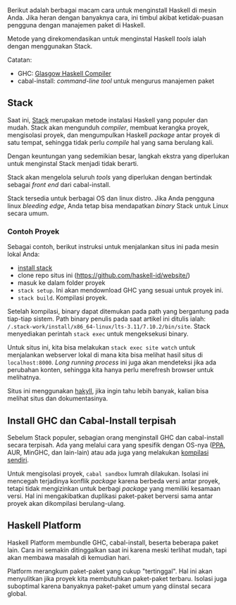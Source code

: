 Berikut adalah berbagai macam cara untuk menginstall Haskell di mesin Anda. Jika heran
dengan banyaknya cara, ini timbul akibat ketidak-puasan pengguna dengan manajemen
paket di Haskell.

Metode yang direkomendasikan untuk menginstal Haskell *tools* ialah
dengan menggunakan Stack.

Catatan:

* GHC: [Glasgow Haskell Compiler](https://www.haskell.org/ghc/)
* cabal-install: *command-line tool* untuk mengurus manajemen paket

## Stack

Saat ini, [Stack](http://haskellstack.org/) merupakan metode instalasi Haskell yang populer dan mudah.
Stack akan mengunduh *compiler*, membuat kerangka proyek, mengisolasi proyek, dan mengumpulkan
Haskell *package* antar proyek di satu tempat, sehingga tidak perlu *compile* hal yang
sama berulang kali.

Dengan keuntungan yang sedemikian besar, langkah ekstra yang diperlukan untuk menginstal
Stack menjadi tidak berarti.

Stack akan mengelola seluruh *tools* yang diperlukan dengan bertindak sebagai *front end* dari
cabal-install.

Stack tersedia untuk berbagai OS dan linux distro. Jika Anda pengguna linux *bleeding edge*, Anda
tetap bisa mendapatkan *binary* Stack untuk Linux secara umum.


### Contoh Proyek

Sebagai contoh, berikut instruksi untuk menjalankan situs ini pada mesin lokal Anda:

- [install stack](http://docs.haskellstack.org/en/stable/README.html#how-to-install)
- clone repo situs ini (https://github.com/haskell-id/website/)
- masuk ke dalam folder proyek
- `stack setup`. Ini akan mendownload GHC yang sesuai untuk proyek ini.
- `stack build`. Kompilasi proyek.

Setelah kompilasi, binary dapat ditemukan pada path yang bergantung pada tiap-tiap sistem.
Path binary penulis pada saat artikel ini ditulis ialah: `/.stack-work/install/x86_64-linux/lts-3.11/7.10.2/bin/site`.
Stack menyediakan perintah `stack exec` untuk mengeksekusi binary.

Untuk situs ini, kita bisa melakukan `stack exec site watch` untuk menjalankan webserver lokal di mana kita
bisa melihat hasil situs di `localhost:8000`. *Long running process* ini juga akan mendeteksi jika
ada perubahan konten, sehingga kita hanya perlu merefresh browser untuk melihatnya.

Situs ini menggunakan [hakyll](https://jaspervdj.be/hakyll/), jika ingin tahu lebih banyak,
kalian bisa melihat situs dan dokumentasinya.

## Install GHC dan Cabal-Install terpisah

Sebelum Stack populer, sebagian orang menginstall GHC dan cabal-install secara terpisah. Ada
yang melalui cara yang spesifik dengan OS-nya ([PPA](https://launchpad.net/~hvr/+archive/ubuntu/ghc),
AUR, MinGHC, dan lain-lain) atau ada juga yang melakukan
[kompilasi sendiri](http://www.davesquared.net/2014/05/platformless-haskell.html).

Untuk mengisolasi proyek, `cabal sandbox` lumrah dilakukan. Isolasi ini mencegah terjadinya
konflik *package* karena berbeda versi antar proyek, tetapi tidak mengizinkan untuk
berbagi *package* yang memiliki kesamaan versi. Hal ini mengakibatkan duplikasi paket-paket berversi
sama antar proyek akan dikompilasi berulang-ulang.


## Haskell Platform

Haskell Platform membundle GHC, cabal-install, beserta beberapa paket lain. Cara ini semakin
ditinggalkan saat ini karena meski terlihat mudah, tapi akan membawa masalah di kemudian hari.

Platform merangkum paket-paket yang cukup "tertinggal". Hal ini akan menyulitkan jika
proyek kita membutuhkan paket-paket terbaru. Isolasi juga suboptimal karena banyaknya
paket-paket umum yang diinstal secara global.
